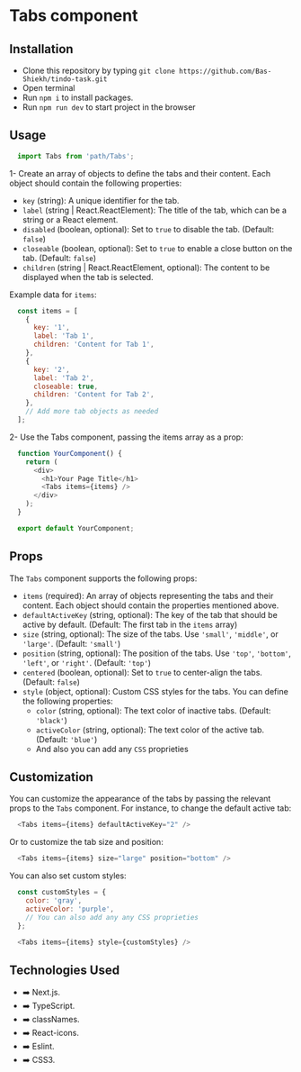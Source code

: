 # Tabs component

## Installation

- Clone this repository by typing `git clone https://github.com/Bas-Shiekh/tindo-task.git`
- Open terminal
- Run `npm i` to install packages.
- Run `npm run dev` to start project in the browser

## Usage

```javascript
  import Tabs from 'path/Tabs';
```

1- Create an array of objects to define the tabs and their content. Each object should contain the following properties:
  - `key` (string): A unique identifier for the tab.
  - `label` (string | React.ReactElement): The title of the tab, which can be a string or a React element.
  - `disabled` (boolean, optional): Set to `true` to disable the tab. (Default: `false`)
  - `closeable` (boolean, optional): Set to `true` to enable a close button on the tab. (Default: `false`)
  - `children` (string | React.ReactElement, optional): The content to be displayed when the tab is selected.

Example data for `items`:

```javascript
  const items = [
    {
      key: '1',
      label: 'Tab 1',
      children: 'Content for Tab 1',
    },
    {
      key: '2',
      label: 'Tab 2',
      closeable: true,
      children: 'Content for Tab 2',
    },
    // Add more tab objects as needed
  ];
```

2- Use the Tabs component, passing the items array as a prop:

```javascript
  function YourComponent() {
    return (
      <div>
        <h1>Your Page Title</h1>
        <Tabs items={items} />
      </div>
    );
  }

  export default YourComponent;
```

## Props

The `Tabs` component supports the following props:

  - `items` (required): An array of objects representing the tabs and their content. Each object should contain the properties mentioned above.
  - `defaultActiveKey` (string, optional): The key of the tab that should be active by default. (Default: The first tab in the `items` array)
  - `size` (string, optional): The size of the tabs. Use `'small'`, `'middle'`, or `'large'`. (Default: `'small'`)
  - `position` (string, optional): The position of the tabs. Use `'top'`, `'bottom'`, `'left'`, or `'right'`. (Default: `'top'`)
  - `centered` (boolean, optional): Set to `true` to center-align the tabs. (Default: `false`)
  - `style` (object, optional): Custom CSS styles for the tabs. You can define the following properties:
      - `color` (string, optional): The text color of inactive tabs. (Default: `'black'`)
      - `activeColor` (string, optional): The text color of the active tab. (Default: `'blue'`)
      - And also you can add any `CSS` proprieties

## Customization

You can customize the appearance of the tabs by passing the relevant props to the `Tabs` component. For instance, to change the default active tab:
```javascript
  <Tabs items={items} defaultActiveKey="2" />
```
Or to customize the tab size and position:
```javascript
  <Tabs items={items} size="large" position="bottom" />
```
You can also set custom styles:
```javascript
  const customStyles = {
    color: 'gray',
    activeColor: 'purple',
    // You can also add any any CSS proprieties
  };

  <Tabs items={items} style={customStyles} />
```

## Technologies Used

- ➡️ Next.js.
- ➡️ TypeScript.
- ➡️ classNames.
- ➡️ React-icons.
- ➡️ Eslint.
- ➡️ CSS3.

